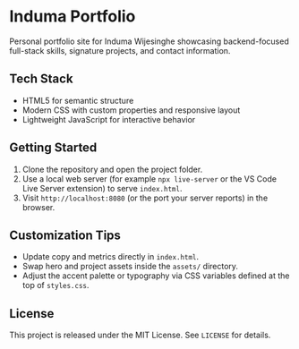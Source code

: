 # Induma Portfolio

Personal portfolio site for Induma Wijesinghe showcasing backend-focused full-stack skills, signature projects, and contact information.

## Tech Stack
- HTML5 for semantic structure
- Modern CSS with custom properties and responsive layout
- Lightweight JavaScript for interactive behavior

## Getting Started
1. Clone the repository and open the project folder.
2. Use a local web server (for example `npx live-server` or the VS Code Live Server extension) to serve `index.html`.
3. Visit `http://localhost:8080` (or the port your server reports) in the browser.

## Customization Tips
- Update copy and metrics directly in `index.html`.
- Swap hero and project assets inside the `assets/` directory.
- Adjust the accent palette or typography via CSS variables defined at the top of `styles.css`.

## License
This project is released under the MIT License. See `LICENSE` for details.
